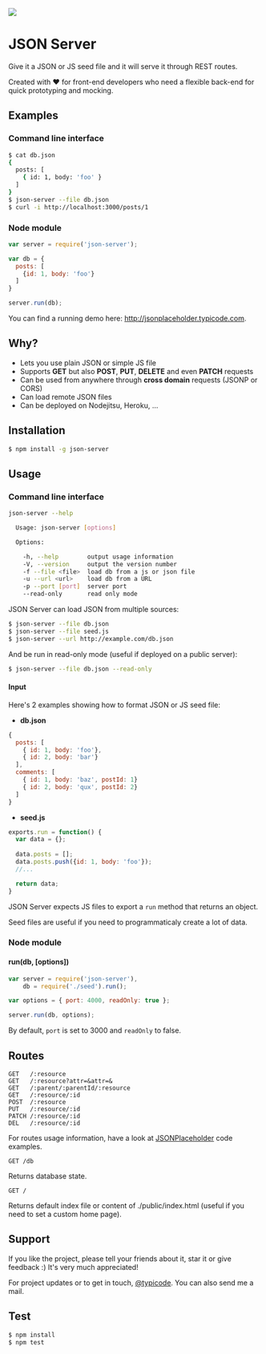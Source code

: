 ![](http://i.imgur.com/dLeJmw6.png)

# JSON Server

Give it a JSON or JS seed file and it will serve it through REST routes.

Created with :heart: for front-end developers who need a flexible back-end for quick prototyping and mocking.

## Examples

### Command line interface

```bash
$ cat db.json
{ 
  posts: [
    { id: 1, body: 'foo' }
  ]
}
$ json-server --file db.json
$ curl -i http://localhost:3000/posts/1
```

### Node module

```javascript
var server = require('json-server');

var db = {
  posts: [
    {id: 1, body: 'foo'}
  ]
}

server.run(db);
```

You can find a running demo here: http://jsonplaceholder.typicode.com.

## Why?

* Lets you use plain JSON or simple JS file
* Supports __GET__ but also __POST__, __PUT__, __DELETE__ and even __PATCH__ requests
* Can be used from anywhere through __cross domain__ requests (JSONP or CORS)
* Can load remote JSON files
* Can be deployed on Nodejitsu, Heroku, ...


## Installation

```bash
$ npm install -g json-server 
```


## Usage

### Command line interface

```bash
json-server --help

  Usage: json-server [options]

  Options:

    -h, --help        output usage information
    -V, --version     output the version number
    -f --file <file>  load db from a js or json file
    -u --url <url>    load db from a URL
    -p --port [port]  server port
    --read-only       read only mode
```

JSON Server can load JSON from multiple sources:

```bash
$ json-server --file db.json
$ json-server --file seed.js
$ json-server --url http://example.com/db.json
```

And be run in read-only mode (useful if deployed on a public server):

```bash
$ json-server --file db.json --read-only
```

#### Input

Here's 2 examples showing how to format JSON or JS seed file:

* __db.json__

```javascript
{
  posts: [
    { id: 1, body: 'foo'},
    { id: 2, body: 'bar'}
  ],
  comments: [
    { id: 1, body: 'baz', postId: 1}
    { id: 2, body: 'qux', postId: 2}
  ]
}
```

* __seed.js__

```javascript
exports.run = function() {
  var data = {};
  
  data.posts = [];
  data.posts.push({id: 1, body: 'foo'});
  //...

  return data;
}
```

JSON Server expects JS files to export a ```run``` method that returns an object.

Seed files are useful if you need to programmaticaly create a lot of data.


### Node module

#### run(db, [options])

```javascript
var server = require('json-server'),
    db = require('./seed').run();

var options = { port: 4000, readOnly: true };

server.run(db, options);
```

By default, ```port``` is set to 3000 and ```readOnly``` to false.

## Routes

```
GET   /:resource
GET   /:resource?attr=&attr=&
GET   /:parent/:parentId/:resource
GET   /:resource/:id
POST  /:resource
PUT   /:resource/:id
PATCH /:resource/:id
DEL   /:resource/:id
```

For routes usage information, have a look at [JSONPlaceholder](https://github.com/typicode/jsonplaceholder) code examples.

```
GET /db
```

Returns database state.


```
GET /
```

Returns default index file or content of ./public/index.html (useful if you need to set a custom home page).


## Support

If you like the project, please tell your friends about it, star it or give feedback :) It's very much appreciated!

For project updates or to get in touch, [@typicode](http://twitter.com/typicde). You can also send me a mail.

## Test

```bash
$ npm install 
$ npm test
```
